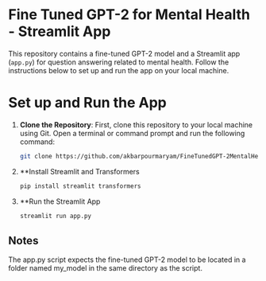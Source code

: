 # Fine Tuned GPT-2 for Mental Health - Streamlit App
This repository contains a fine-tuned GPT-2 model and a Streamlit app (`app.py`) for question answering related to mental health. Follow the instructions below to set up and run the app on your local machine.

# Set up and Run the App
1. **Clone the Repository**: First, clone this repository to your local machine using Git. Open a terminal or command prompt and run the following command:
   ```bash
   git clone https://github.com/akbarpourmaryam/FineTunedGPT-2MentalHealthStreamlitApp)

2. **Install Streamlit and Transformers
   ```bash
   pip install streamlit transformers
   
3. **Run the Streamlit App
   ```bash
   streamlit run app.py

## Notes
The app.py script expects the fine-tuned GPT-2 model to be located in a folder named my_model in the same directory as the script.


   
